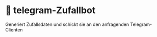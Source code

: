 # :game_die: telegram-Zufallbot
Generiert Zufallsdaten und schickt sie an den anfragenden Telegram-Clienten
